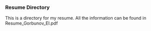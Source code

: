### Resume Directory
This is a directory for my resume. All the information can be found in Resume_Gorbunov_EI.pdf

